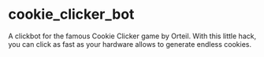 # cookie_clicker_bot
 A clickbot for the famous Cookie Clicker game by Orteil. With this little hack, you can click as fast as your hardware allows to generate endless cookies. 
